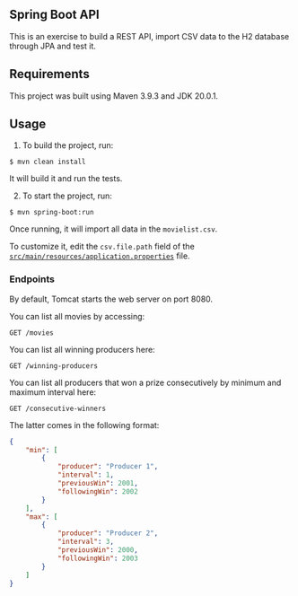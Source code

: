 ## Spring Boot API

This is an exercise to build a REST API, import CSV data to the H2 database through JPA and test it.

## Requirements
This project was built using Maven 3.9.3 and JDK 20.0.1.

## Usage
1. To build the project, run:

```shell
$ mvn clean install
```

It will build it and run the tests.

2. To start the project, run:
```shell
$ mvn spring-boot:run
```
Once running, it will import all data in the `movielist.csv`.

To customize it, edit the `csv.file.path` field of the [`src/main/resources/application.properties`](src/main/resources/application.properties) file.  

### Endpoints
By default, Tomcat starts the web server on port 8080.

You can list all movies by accessing:
```
GET /movies
```

You can list all winning producers here:
```
GET /winning-producers
```

You can list all producers that won a prize consecutively by minimum and maximum interval here:
```
GET /consecutive-winners
```

The latter comes in the following format:

```json
{
    "min": [
        {
            "producer": "Producer 1",
            "interval": 1,
            "previousWin": 2001,
            "followingWin": 2002
        }
    ],
    "max": [
        {
            "producer": "Producer 2",
            "interval": 3,
            "previousWin": 2000,
            "followingWin": 2003
        }
    ]
}
```
